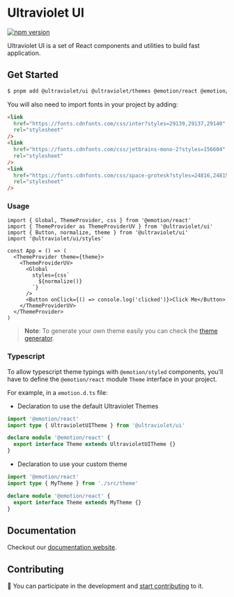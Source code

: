 # Ultraviolet UI

[![npm version](https://badge.fury.io/js/%40ultraviolet%2Fui.svg)](https://badge.fury.io/js/%40ultraviolet%2Fui)

Ultraviolet UI is a set of React components and utilities to build fast application.

## Get Started

```sh
$ pnpm add @ultraviolet/ui @ultraviolet/themes @emotion/react @emotion/styled
```

You will also need to import fonts in your project by adding:

```html
<link
  href="https://fonts.cdnfonts.com/css/inter?styles=29139,29137,29140"
  rel="stylesheet"
/>
<link
  href="https://fonts.cdnfonts.com/css/jetbrains-mono-2?styles=156604"
  rel="stylesheet"
/>
<link
  href="https://fonts.cdnfonts.com/css/space-grotesk?styles=24816,24815,24817"
  rel="stylesheet"
/>
```

### Usage

```tsx
import { Global, ThemeProvider, css } from '@emotion/react'
import { ThemeProvider as ThemeProviderUV } from '@ultraviolet/ui'
import { Button, normalize, theme } from '@ultraviolet/ui'
import '@ultraviolet/ui/styles'

const App = () => (
  <ThemeProvider theme={theme}>
    <ThemeProviderUV>
      <Global
        styles={css`
          ${normalize()}
        `}
      />
      <Button onClick={() => console.log('clicked')}>Click Me</Button>
    </ThemeProviderUV>
  </ThemeProvider>
)
```

> **Note**:
> To generate your own theme easily you can check the [theme generator](https://storybook.ultraviolet.scaleway.com/?path=/docs/tools-theme-generator--docs).

### Typescript
To allow typescript theme typings with `@emotion/styled` components,
you'll have to define the `@emotion/react` module `Theme` interface in your project.

For example, in a `emotion.d.ts` file:

- Declaration to use the default Ultraviolet Themes

```ts
import '@emotion/react'
import type { UltravioletUITheme } from '@ultraviolet/ui'

declare module '@emotion/react' {
  export interface Theme extends UltravioletUITheme {}
}
```

- Declaration to use your custom theme

```ts
import '@emotion/react'
import type { MyTheme } from './src/theme'

declare module '@emotion/react' {
  export interface Theme extends MyTheme {}
}
```

## Documentation

Checkout our [documentation website](https://storybook.ultraviolet.scaleway.com/).

## Contributing

📝 You can participate in the development and [start contributing](/CONTRIBUTING.md) to it.

